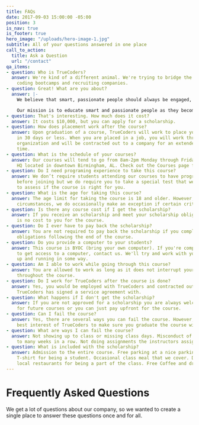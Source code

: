 ```yaml
---
title: FAQs
date: 2017-09-03 15:00:00 -05:00
position: 3
is_nav: true
is_footer: true
hero_image: "/uploads/hero-image-1.jpg"
subtitle: All of your questions answered in one place
call_to_action:
  title: Ask a Question
  url: "/contact"
qa_items:
- question: Who is TrueCoders?
  answer: We're kind of a different animal. We're trying to bridge the gap between
    coding bootcamps and recruiting companies.
- question: Great! What are you about?
  answer: |-
    We believe that smart, passionate people should always be engaged, doing what they love to do.

    Our mission is to educate smart and passionate people as they become skilled developers, to keep them engaged working with companies solving real-world problems, and to continue mentoring them as they grow their skill set.
- question: That's interesting. How much does it cost?
  answer: It costs $10,000, but you can apply for a scholarship.
- question: How does placement work after the course?
  answer: Upon graduation of a course, TrueCoders will work to place you in a job
    in 30 days or less. When you are placed in a job, you will work through the TrueCoders
    organization and will be contracted out to a company for an extended period of
    time.
- question: What is the schedule of your courses?
  answer: Our courses will tend to go from 8am-2pm Monday through Friday at TrueCoders
    HQ located in downtown Birmingham, AL. Check out the Courses page for more details.
- question: Do I need programing experience to take this course?
  answer: We don’t require students attending our courses to have programing experience
    before joining but we do require you to take a special test that we have designed
    to assess if the course is right for you.
- question: What is the age for taking this course?
  answer: The age limit for taking the course is 18 and older. However, in special
    circumstances, we do occasionally make an exception if certain criteria is met.
- question: Is there any course cost if I get the scholarship?
  answer: If you receive an scholarship and meet your scholarship obligations, there
    is no cost to you for the course.
- question: Do I ever have to pay back the scholarship?
  answer: You are not required to pay back the scholarship if you complete the scholarship
    obligations following the end of the course.
- question: Do you provide a computer to your students?
  answer: This course is BYOC (bring your own computer). If you're completely unable
    to get access to a computer, contact us. We'll try and work with you to get you
    up and running in some way.
- question: Am I able to work while going through this course?
  answer: You are allowed to work as long as it does not interrupt your attendance
    throughout the course.
- question: Do I work for TrueCoders after the course is done?
  answer: Yes, you would be employed with TrueCoders and contracted out to a company
    TrueCoders has signed a service agreement with.
- question: What happens if I don't get the scholarship?
  answer: If you are not approved for a scholarship you are always welcome to reapply
    for future courses or you can just pay upfront for the course.
- question: Can I fail the course?
  answer: Yes, there are several ways you can fail the course. However, it is in the
    best interest of TrueCoders to make sure you graduate the course with flying colors.
- question: What are ways I can fail the course?
  answer: Not showing up to class or missing class days. Misconduct of any kind. Failing
    to many weeks in a row. Not doing assignments the instructors assign to you.
- question: What is included with the scholarship?
  answer: Admission to the entire course. Free parking at a nice parking garage. Free
    T-shirt for being a student. Occasional class meal that we cover. Discounts to
    local restaurants for being a part of the class. Free Coffee and drinks.
---
```


# Frequently Asked Questions

We get a lot of questions about our company, so we wanted to create a single place to answer these questions once and for all.
